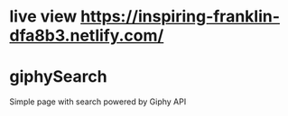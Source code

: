# live view https://inspiring-franklin-dfa8b3.netlify.com/

# giphySearch
Simple page with search powered by Giphy API
